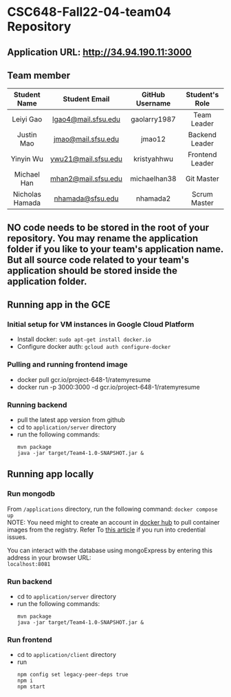# CSC648-Fall22-04-team04 Repository

## Application URL: http://34.94.190.11:3000


## Team member

| Student Name | Student Email | GitHub Username | Student's Role |
|    :---:     |     :---:     |     :---:       |     :---:      |
| Leiyi Gao       | lgao4@mail.sfsu.edu | gaolarry1987 | Team Leader     |
| Justin Mao      | jmao@mail.sfsu.edu  | jmao12       | Backend Leader  |
| Yinyin Wu       | ywu21@mail.sfsu.edu | kristyahhwu  | Frontend Leader |
| Michael Han     | mhan2@mail.sfsu.edu | michaelhan38 | Git Master      |
| Nicholas Hamada | nhamada@sfsu.edu    | nhamada2     | Scrum Master    |

## NO code needs to be stored in the root of your repository. You may rename the application folder if you like to your team's application name. But all source code related to your team's application should be stored inside the application folder.

## Running app in the GCE
### Initial setup for VM instances in Google Cloud Platform  
- Install docker: `sudo apt-get install docker.io`
- Configure docker auth: `gcloud auth configure-docker`

### Pulling and running frontend image
- docker pull gcr.io/project-648-1/ratemyresume
- docker run -p 3000:3000 -d gcr.io/project-648-1/ratemyresume

### Running backend
- pull the latest app version from github
- cd to `application/server` directory
- run the following commands:
  ```
  mvn package
  java -jar target/Team4-1.0-SNAPSHOT.jar &
  ```  

## Running app locally

### Run mongodb

From `/applications` directory, run the following command: `docker compose up`  
NOTE: You need might to create an account in [docker hub](https://hub.docker.com/) to pull container images from the registry. Refer To [this article](https://docs.docker.com/engine/reference/commandline/login/) if you run into credential issues.  

You can interact with the database using mongoExpress by entering this address in your browser URL:  
`localhost:8081`

### Run backend
- cd to `application/server` directory
- run the following commands:
  ```
  mvn package
  java -jar target/Team4-1.0-SNAPSHOT.jar &
  ```  

### Run frontend
- cd to `application/client` directory
- run
  ```
  npm config set legacy-peer-deps true
  npm i
  npm start
  ```
